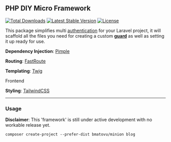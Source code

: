 ## PHP DIY Micro Framework

[![Total Downloads](https://poser.pugx.org/bmatovu/minion/downloads)](https://packagist.org/packages/bmatovu/minion)
[![Latest Stable Version](https://poser.pugx.org/bmatovu/minion/v/stable)](https://packagist.org/packages/bmatovu/minion)
[![License](https://poser.pugx.org/bmatovu/minion/license)](https://packagist.org/packages/bmatovu/minion)

This package simplifies multi [authentication](https://laravel.com/docs/master/authentication) for your Laravel project, 
it will scaffold all the files you need for creating a custom [**guard**](https://laravel.com/docs/master/authentication#adding-custom-guards) as well as setting it up ready for use.

**Dependency Injection**: [Pimple](https://pimple.symfony.com/)

**Routing**: [FastRoute](https://github.com/nikic/FastRoute)

**Templating**: [Twig](https://twig.symfony.com)

Frontend

**Styling**: [TailwindCSS](https://tailwindcss.com)

****

### Usage

**Disclaimer**: This 'framework' is still under active development with no workable release yet.

`composer create-project --prefer-dist bmatovu/minion blog`
